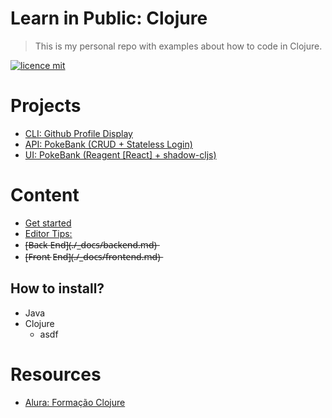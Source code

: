 # Learn in Public: Clojure

> This is my personal repo with examples about how to code in Clojure.

[![licence mit](https://img.shields.io/badge/licence-MIT-blue.svg)](https://github.com/afonsopacifer/open-source-boilerplate/blob/master/LICENSE.md)

# Projects
- [CLI: Github Profile Display](./projects/github-profile-display-cli)
- [API: PokeBank (CRUD + Stateless Login)](./projects/pokebank-api/)
- [UI: PokeBank (Reagent [React] + shadow-cljs)](./projects/github-profile-display)

# Content
- [Get started](./_docs/get-started.md)
- [Editor Tips: ](./_docs/backend.md)
- [̶B̶a̶c̶k̶ E̶n̶d̶]̶(̶.̶/̶_̶d̶o̶c̶s̶/̶b̶a̶c̶k̶e̶n̶d̶.̶m̶d̶)̶
- [̶F̶r̶o̶n̶t̶ E̶n̶d̶]̶(̶.̶/̶_̶d̶o̶c̶s̶/̶f̶r̶o̶n̶t̶e̶n̶d̶.̶m̶d̶)̶

## How to install?
- Java
- Clojure
    - asdf

# Resources
- [Alura: Formação Clojure](https://www.alura.com.br/formacao-clojure)